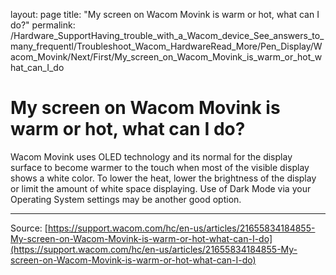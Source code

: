 layout: page
title: "My screen on Wacom Movink is warm or hot, what can I do?"
permalink: /Hardware_SupportHaving_trouble_with_a_Wacom_device_See_answers_to_many_frequentl/Troubleshoot_Wacom_HardwareRead_More/Pen_Display/Wacom_Movink/Next/First/My_screen_on_Wacom_Movink_is_warm_or_hot_what_can_I_do

# My screen on Wacom Movink is warm or hot, what can I do?

Wacom Movink uses OLED technology and its normal for the display surface to become warmer to the touch when most of the visible display shows a white color. To lower the heat, lower the brightness of the display or limit the amount of white space displaying. Use of Dark Mode via your Operating System settings may be another good option.

---
Source: [https://support.wacom.com/hc/en-us/articles/21655834184855-My-screen-on-Wacom-Movink-is-warm-or-hot-what-can-I-do](https://support.wacom.com/hc/en-us/articles/21655834184855-My-screen-on-Wacom-Movink-is-warm-or-hot-what-can-I-do)
